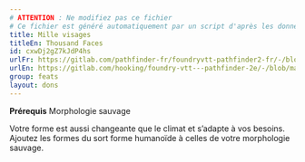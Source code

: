 ```yaml
---
# ATTENTION : Ne modifiez pas ce fichier
# Ce fichier est généré automatiquement par un script d'après les données du module Foundry VTT officiel et de sa traduction
title: Mille visages
titleEn: Thousand Faces
id: cxwDj2gZ7kJdP4hs
urlFr: https://gitlab.com/pathfinder-fr/foundryvtt-pathfinder2-fr/-/blob/master/data/feats/cxwDj2gZ7kJdP4hs.htm
urlEn: https://gitlab.com/hooking/foundry-vtt---pathfinder-2e/-/blob/master/packs/data/feats.db/thousand-faces.json
group: feats
layout: dons
---
```

**Prérequis** Morphologie sauvage

Votre forme est aussi changeante que le climat et s’adapte à vos besoins. Ajoutez les formes du sort forme humanoïde à celles de votre morphologie sauvage.


